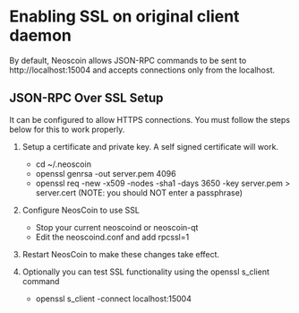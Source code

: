 Enabling SSL on original client daemon
======================================
By default, Neoscoin allows JSON-RPC commands to be sent to http://localhost:15004 
and accepts connections only from the localhost.

JSON-RPC Over SSL Setup
-----------------------
It can be configured to allow HTTPS connections.  You must follow the steps below
for this to work properly.

1. Setup a certificate and private key.  A self signed certificate will work.
    * cd ~/.neoscoin
    * openssl genrsa -out server.pem 4096
    * openssl req -new -x509 -nodes -sha1 -days 3650 -key server.pem > server.cert
    (NOTE: you should NOT enter a passphrase)

2. Configure NeosCoin to use SSL
    * Stop your current neoscoind or neoscoin-qt
    * Edit the neoscoind.conf and add
      rpcssl=1

3. Restart NeosCoin to make these changes take effect.

4. Optionally you can test SSL functionality using the openssl s_client command
    * openssl s_client -connect localhost:15004


